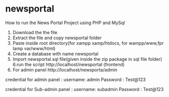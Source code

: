 # newsportal

How to run the News Portal Project using PHP and MySql

1. Download the the file
2. Extract the file and copy newsportal folder
3. Paste inside root directory(for xampp xamp/htdocs, for wampp/www,fpr lamp var/www/html)
4. Create a database with name newsportal
5. Import newsportal.sql file(given inside the zip package in sql file folder)
6.run the script http://localhost/newsportal (frontend)
7. For admin panel  http://localhost/newsporta/admin

credential for admin panel :
username: admin
Password : Test@123

credential for Sub-admin panel :
username: subadmin
Password : Test@123
